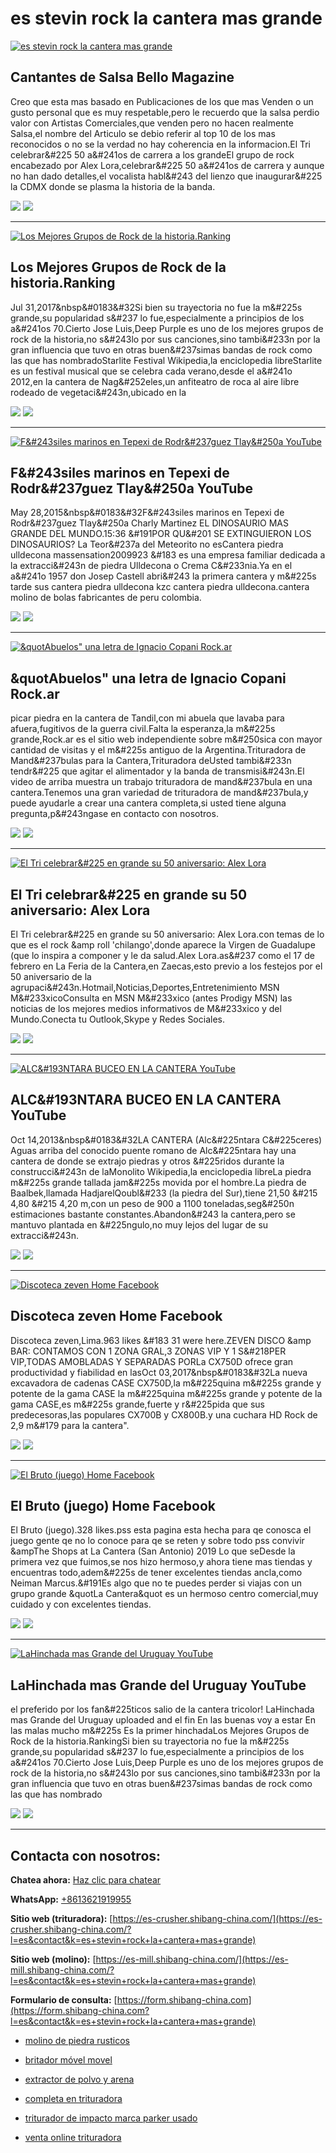 # es stevin rock la cantera mas grande

<a href="https://swt.shibang-china.com/?l=es&img&k=es+stevin+rock+la+cantera+mas+grande" target="_blank">![es stevin rock la cantera mas grande](http://static.shibang-china.com/all-800x300/912.jpg)</a>

## Cantantes de Salsa Bello Magazine
Creo que esta mas basado en Publicaciones de los que mas Venden o un gusto personal que es muy respetable,pero le recuerdo que la salsa perdio valor con Artistas Comerciales,que venden pero no hacen realmente Salsa,el nombre del Articulo se debio referir al top 10 de los mas reconocidos o no se la verdad no hay coherencia en la informacion.El Tri celebrar&#225 50 a&#241os de carrera a los grandeEl grupo de rock encabezado por Alex Lora,celebrar&#225 50 a&#241os de carrera y aunque no han dado detalles,el vocalista habl&#243 del lienzo que inaugurar&#225 la CDMX donde se plasma la historia de la banda.


<a href="https://whatsapp.shibangsoft.com/WhatsApp.php" target="_blank" title="WhatsApp">![](http://static.shibang-china.com/icon/whatsapp.png)</a> <a href="https://swt.shibang-china.com/?l=es&icon&k=es+stevin+rock+la+cantera+mas+grande" target="_blank">![](http://static.shibang-china.com/icon/chat-es.png)</a>

---

<a href="https://swt.shibang-china.com/?l=es&img&k=es+stevin+rock+la+cantera+mas+grande" target="_blank">![Los Mejores Grupos de Rock de la historia.Ranking](http://static.shibang-china.com/all-800x300/1421.jpg)</a>

## Los Mejores Grupos de Rock de la historia.Ranking
Jul 31,2017&nbsp&#0183&#32Si bien su trayectoria no fue la m&#225s grande,su popularidad s&#237 lo fue,especialmente a principios de los a&#241os 70.Cierto Jose Luis,Deep Purple es uno de los mejores grupos de rock de la historia,no s&#243lo por sus canciones,sino tambi&#233n por la gran influencia que tuvo en otras buen&#237simas bandas de rock como las que has nombradoStarlite Festival Wikipedia,la enciclopedia libreStarlite es un festival musical que se celebra cada verano,desde el a&#241o 2012,en la cantera de Nag&#252eles,un anfiteatro de roca al aire libre rodeado de vegetaci&#243n,ubicado en la


<a href="https://whatsapp.shibangsoft.com/WhatsApp.php" target="_blank" title="WhatsApp">![](http://static.shibang-china.com/icon/whatsapp.png)</a> <a href="https://swt.shibang-china.com/?l=es&icon&k=es+stevin+rock+la+cantera+mas+grande" target="_blank">![](http://static.shibang-china.com/icon/chat-es.png)</a>

---

<a href="https://swt.shibang-china.com/?l=es&img&k=es+stevin+rock+la+cantera+mas+grande" target="_blank">![F&#243siles marinos en Tepexi de Rodr&#237guez Tlay&#250a YouTube](http://static.shibang-china.com/all-800x300/922.jpg)</a>

## F&#243siles marinos en Tepexi de Rodr&#237guez Tlay&#250a YouTube
May 28,2015&nbsp&#0183&#32F&#243siles marinos en Tepexi de Rodr&#237guez Tlay&#250a Charly Martinez EL DINOSAURIO MAS GRANDE DEL MUNDO.15:36 &#191POR QU&#201 SE EXTINGUIERON LOS DINOSAURIOS? La Teor&#237a del Meteorito no esCantera piedra ulldecona massensation2009923 &#183 es una empresa familiar dedicada a la extracci&#243n de piedra Ulldecona o Crema C&#233nia.Ya en el a&#241o 1957 don Josep Castell abri&#243 la primera cantera y m&#225s tarde sus cantera piedra ulldecona kzc cantera piedra ulldecona.cantera molino de bolas fabricantes de peru colombia.


<a href="https://whatsapp.shibangsoft.com/WhatsApp.php" target="_blank" title="WhatsApp">![](http://static.shibang-china.com/icon/whatsapp.png)</a> <a href="https://swt.shibang-china.com/?l=es&icon&k=es+stevin+rock+la+cantera+mas+grande" target="_blank">![](http://static.shibang-china.com/icon/chat-es.png)</a>

---

<a href="https://swt.shibang-china.com/?l=es&img&k=es+stevin+rock+la+cantera+mas+grande" target="_blank">![&quotAbuelos" una letra de Ignacio Copani Rock.ar](http://static.shibang-china.com/all-800x300/975.jpg)</a>

## &quotAbuelos" una letra de Ignacio Copani Rock.ar
picar piedra en la cantera de Tandil,con mi abuela que lavaba para afuera,fugitivos de la guerra civil.Falta la esperanza,la m&#225s grande,Rock.ar es el sitio web independiente sobre m&#250sica con mayor cantidad de visitas y el m&#225s antiguo de la Argentina.Trituradora de Mand&#237bulas para la Cantera,Trituradora deUsted tambi&#233n tendr&#225 que agitar el alimentador y la banda de transmisi&#243n.El video de arriba muestra un trabajo trituradora de mand&#237bula en una cantera.Tenemos una gran variedad de trituradora de mand&#237bula,y puede ayudarle a crear una cantera completa,si usted tiene alguna pregunta,p&#243ngase en contacto con nosotros.


<a href="https://whatsapp.shibangsoft.com/WhatsApp.php" target="_blank" title="WhatsApp">![](http://static.shibang-china.com/icon/whatsapp.png)</a> <a href="https://swt.shibang-china.com/?l=es&icon&k=es+stevin+rock+la+cantera+mas+grande" target="_blank">![](http://static.shibang-china.com/icon/chat-es.png)</a>

---

<a href="https://swt.shibang-china.com/?l=es&img&k=es+stevin+rock+la+cantera+mas+grande" target="_blank">![El Tri celebrar&#225 en grande su 50 aniversario: Alex Lora](http://static.shibang-china.com/all-800x300/145.jpg)</a>

## El Tri celebrar&#225 en grande su 50 aniversario: Alex Lora
El Tri celebrar&#225 en grande su 50 aniversario: Alex Lora.con temas de lo que es el rock &amp roll 'chilango',donde aparece la Virgen de Guadalupe (que lo inspira a componer y le da salud.Alex Lora.as&#237 como el 17 de febrero en La Feria de la Cantera,en Zaecas,esto previo a los festejos por el 50 aniversario de la agrupaci&#243n.Hotmail,Noticias,Deportes,Entretenimiento MSN M&#233xicoConsulta en MSN M&#233xico (antes Prodigy MSN) las noticias de los mejores medios informativos de M&#233xico y del Mundo.Conecta tu Outlook,Skype y Redes Sociales.


<a href="https://whatsapp.shibangsoft.com/WhatsApp.php" target="_blank" title="WhatsApp">![](http://static.shibang-china.com/icon/whatsapp.png)</a> <a href="https://swt.shibang-china.com/?l=es&icon&k=es+stevin+rock+la+cantera+mas+grande" target="_blank">![](http://static.shibang-china.com/icon/chat-es.png)</a>

---

<a href="https://swt.shibang-china.com/?l=es&img&k=es+stevin+rock+la+cantera+mas+grande" target="_blank">![ALC&#193NTARA BUCEO EN LA CANTERA YouTube](http://static.shibang-china.com/all-800x300/44.jpg)</a>

## ALC&#193NTARA BUCEO EN LA CANTERA YouTube
Oct 14,2013&nbsp&#0183&#32LA CANTERA (Alc&#225ntara C&#225ceres) Aguas arriba del conocido puente romano de Alc&#225ntara hay una cantera de donde se extrajo piedras y otros &#225ridos durante la construcci&#243n de laMonolito Wikipedia,la enciclopedia libreLa piedra m&#225s grande tallada jam&#225s movida por el hombre.La piedra de Baalbek,llamada HadjarelQoubl&#233 (la piedra del Sur),tiene 21,50 &#215 4,80 &#215 4,20 m,con un peso de 900 a 1100 toneladas,seg&#250n estimaciones bastante constantes.Abandon&#243 la cantera,pero se mantuvo plantada en &#225ngulo,no muy lejos del lugar de su extracci&#243n.


<a href="https://whatsapp.shibangsoft.com/WhatsApp.php" target="_blank" title="WhatsApp">![](http://static.shibang-china.com/icon/whatsapp.png)</a> <a href="https://swt.shibang-china.com/?l=es&icon&k=es+stevin+rock+la+cantera+mas+grande" target="_blank">![](http://static.shibang-china.com/icon/chat-es.png)</a>

---

<a href="https://swt.shibang-china.com/?l=es&img&k=es+stevin+rock+la+cantera+mas+grande" target="_blank">![Discoteca zeven Home Facebook](http://static.shibang-china.com/all-800x300/1362.jpg)</a>

## Discoteca zeven Home Facebook
Discoteca zeven,Lima.963 likes &#183 31 were here.ZEVEN DISCO &amp BAR: CONTAMOS CON 1 ZONA GRAL,3 ZONAS VIP Y 1 S&#218PER VIP,TODAS AMOBLADAS Y SEPARADAS PORLa CX750D ofrece gran productividad y fiabilidad en lasOct 03,2017&nbsp&#0183&#32La nueva excavadora de cadenas CASE CX750D,la m&#225quina m&#225s grande y potente de la gama CASE la m&#225quina m&#225s grande y potente de la gama CASE,es m&#225s grande,fuerte y r&#225pida que sus predecesoras,las populares CX700B y CX800B.y una cuchara HD Rock de 2,9 m&#179 para la cantera".


<a href="https://whatsapp.shibangsoft.com/WhatsApp.php" target="_blank" title="WhatsApp">![](http://static.shibang-china.com/icon/whatsapp.png)</a> <a href="https://swt.shibang-china.com/?l=es&icon&k=es+stevin+rock+la+cantera+mas+grande" target="_blank">![](http://static.shibang-china.com/icon/chat-es.png)</a>

---

<a href="https://swt.shibang-china.com/?l=es&img&k=es+stevin+rock+la+cantera+mas+grande" target="_blank">![El Bruto (juego) Home Facebook](http://static.shibang-china.com/all-800x300/316.jpg)</a>

## El Bruto (juego) Home Facebook
El Bruto (juego).328 likes.pss esta pagina esta hecha para qe conosca el juego gente qe no lo conoce para qe se reten y sobre todo pss convivir &ampThe Shops at La Cantera (San Antonio) 2019 Lo que seDesde la primera vez que fuimos,se nos hizo hermoso,y ahora tiene mas tiendas y encuentras todo,adem&#225s de tener excelentes tiendas ancla,como Neiman Marcus.&#191Es algo que no te puedes perder si viajas con un grupo grande &quotLa Cantera&quot es un hermoso centro comercial,muy cuidado y con excelentes tiendas.


<a href="https://whatsapp.shibangsoft.com/WhatsApp.php" target="_blank" title="WhatsApp">![](http://static.shibang-china.com/icon/whatsapp.png)</a> <a href="https://swt.shibang-china.com/?l=es&icon&k=es+stevin+rock+la+cantera+mas+grande" target="_blank">![](http://static.shibang-china.com/icon/chat-es.png)</a>

---

<a href="https://swt.shibang-china.com/?l=es&img&k=es+stevin+rock+la+cantera+mas+grande" target="_blank">![LaHinchada mas Grande del Uruguay YouTube](http://static.shibang-china.com/all-800x300/64.jpg)</a>

## LaHinchada mas Grande del Uruguay YouTube
el preferido por los fan&#225ticos salio de la cantera tricolor! LaHinchada mas Grande del Uruguay uploaded and el fin En las buenas voy a estar En las malas mucho m&#225s Es la primer hinchadaLos Mejores Grupos de Rock de la historia.RankingSi bien su trayectoria no fue la m&#225s grande,su popularidad s&#237 lo fue,especialmente a principios de los a&#241os 70.Cierto Jose Luis,Deep Purple es uno de los mejores grupos de rock de la historia,no s&#243lo por sus canciones,sino tambi&#233n por la gran influencia que tuvo en otras buen&#237simas bandas de rock como las que has nombrado


<a href="https://whatsapp.shibangsoft.com/WhatsApp.php" target="_blank" title="WhatsApp">![](http://static.shibang-china.com/icon/whatsapp.png)</a> <a href="https://swt.shibang-china.com/?l=es&icon&k=es+stevin+rock+la+cantera+mas+grande" target="_blank">![](http://static.shibang-china.com/icon/chat-es.png)</a>

---
## Contacta con nosotros:

**Chatea ahora:** [Haz clic para chatear](https://swt.shibang-china.com?l=es&contact&k=es+stevin+rock+la+cantera+mas+grande)

**WhatsApp:**  [+8613621919955](https://whatsapp.shibangsoft.com/WhatsApp.php)

**Sitio web (trituradora):** [https://es-crusher.shibang-china.com/](https://es-crusher.shibang-china.com/?l=es&contact&k=es+stevin+rock+la+cantera+mas+grande)

**Sitio web (molino):** [https://es-mill.shibang-china.com/](https://es-mill.shibang-china.com/?l=es&contact&k=es+stevin+rock+la+cantera+mas+grande)

**Formulario de consulta:** [https://form.shibang-china.com](https://form.shibang-china.com?l=es&contact&k=es+stevin+rock+la+cantera+mas+grande)

* [molino de piedra rusticos](../72/molino%20de%20piedra%20rusticos.md)

* [britador móvel movel](../77/britador%20m%C3%B3vel%20movel.md)

* [extractor de polvo y arena](../78/extractor%20de%20polvo%20y%20arena.md)

* [completa en trituradora](../68/completa%20en%20trituradora.md)

* [triturador de impacto marca parker usado](../73/triturador%20de%20impacto%20marca%20parker%20usado.md)

* [venta online trituradora](../70/venta%20online%20trituradora.md)